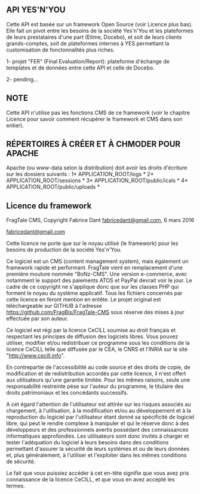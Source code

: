 API YES'N'YOU
-------------

Cette API est basée sur un framework Open Source (voir Licence plus bas).
Elle fait un pivot entre les besoins de la société Yes'n'You et les plateformes
de leurs prestataires d'une part (Etime, Docebo), et soit de leurs clients grands-comptes,
soit de plateformes internes à YES permettant la customisation de fonctonnalités plus riches.

1- projet "FER" (Final Evaluation/Report): plateforme d'échange de templates et de données
entre cette API et celle de Docebo.

2- pending...


NOTE
----

Cette API n'utilise pas les fonctions CMS de ce framework (voir le chapitre Licence
pour savoir comment récupérer le framework et CMS dans son entier).


RÉPERTOIRES À CRÉER ET À CHMODER POUR APACHE
--------------------------------------------

Apache (ou www-data selon la distribution) doit avoir les droits d'écriture sur les dossiers suivants :
1* APPLICATION_ROOT/logs *
2* APPLICATION_ROOT/sessions *
3* APPLICATION_ROOT/public/icals *
4* APPLICATION_ROOT/public/uploads *



Licence du framework
--------------------

FragTale CMS, Copyright Fabrice Dant <fabricedant@gmail.com>, 6 mars 2016

fabricedant@gmail.com

Cette licence ne porte que sur le noyau utilisé (le framework) pour les besoins
de production de la société Yes'n'You.

Ce logiciel est un CMS (content management system), mais également
un framework rapide et performant. FragTale vient en remplacement d'une première
mouture nommée "BoNz-CMS".
Une version e-commerce, avec notamment le support des paiements ATOS et PayPal
devrait voir le jour.
Le cadre de ce copyright ne s'applique donc que sur les classes PHP
qui forment le noyau du système applicatif.
Tous les fichiers concernés par cette licence en feront mention en entête.
Le projet original est téléchargeable sur GITHUB à l'adresse
https://github.com/FragBis/FragTale-CMS
sous réserve des mises à jour effectuée par son auteur.

Ce logiciel est régi par la licence CeCILL soumise au droit français et
respectant les principes de diffusion des logiciels libres. Vous pouvez
utiliser, modifier et/ou redistribuer ce programme sous les conditions
de la licence CeCILL telle que diffusée par le CEA, le CNRS et l'INRIA 
sur le site "http://www.cecill.info".

En contrepartie de l'accessibilité au code source et des droits de copie,
de modification et de redistribution accordés par cette licence, il n'est
offert aux utilisateurs qu'une garantie limitée.  Pour les mêmes raisons,
seule une responsabilité restreinte pèse sur l'auteur du programme,  le
titulaire des droits patrimoniaux et les concédants successifs.

A cet égard  l'attention de l'utilisateur est attirée sur les risques
associés au chargement,  à l'utilisation,  à la modification et/ou au
développement et à la reproduction du logiciel par l'utilisateur étant 
donné sa spécificité de logiciel libre, qui peut le rendre complexe à 
manipuler et qui le réserve donc à des développeurs et des professionnels
avertis possédant  des  connaissances  informatiques approfondies.  Les
utilisateurs sont donc invités à charger  et  tester  l'adéquation  du
logiciel à leurs besoins dans des conditions permettant d'assurer la
sécurité de leurs systèmes et ou de leurs données et, plus généralement, 
à l'utiliser et l'exploiter dans les mêmes conditions de sécurité. 

Le fait que vous puissiez accéder à cet en-tête signifie que vous avez 
pris connaissance de la licence CeCILL, et que vous en avez accepté les
termes.

